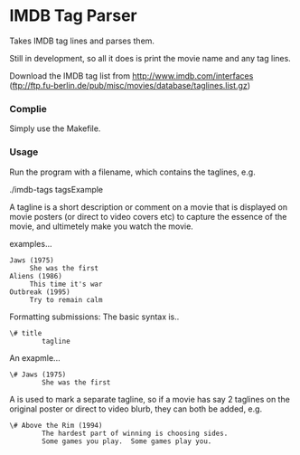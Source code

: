 IMDB Tag Parser
===============
Takes IMDB tag lines and parses them.

Still in development, so all it does is print the movie name and any tag lines.

Download the IMDB tag list from http://www.imdb.com/interfaces (ftp://ftp.fu-berlin.de/pub/misc/movies/database/taglines.list.gz)

### Complie
Simply use the Makefile. 

### Usage
Run the program with a filename, which contains the taglines, e.g.

./imdb-tags tagsExample

A tagline is a short description or comment on a movie that is 
displayed on movie posters (or direct to video covers etc) to capture
the essence of the movie, and ultimetely make you watch the movie.

examples...

    Jaws (1975) 
         She was the first 
    Aliens (1986) 
         This time it's war 
    Outbreak (1995) 
         Try to remain calm 

Formatting submissions: The basic syntax is..

    \# title
            tagline

An exapmle...

    \# Jaws (1975)
            She was the first

A <TAB> is used to mark a separate tagline, so if a movie has say
2 taglines on the original poster or direct to video blurb, they can
both be added, e.g.

    \# Above the Rim (1994)
            The hardest part of winning is choosing sides.
            Some games you play.  Some games play you.

